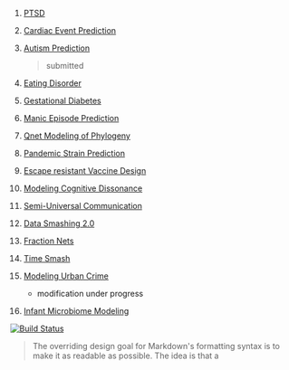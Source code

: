 1. [PTSD](https://github.com/zeroknowledgediscovery/pub_ptsd_)
2. [Cardiac Event Prediction](https://github.com/zeroknowledgediscovery/pub_cardiac_ )

3. [Autism Prediction](https://github.com/zeroknowledgediscovery/pub_autism_)
    > submitted
4. [Eating Disorder](https://github.com/zeroknowledgediscovery/pub_eating_dis_)
5. [Gestational Diabetes](https://github.com/zeroknowledgediscovery/pub_gest_diab_ )
6. [Manic Episode Prediction](https://github.com/zeroknowledgediscovery/pub_manic_)

7. [Qnet Modeling of Phylogeny](https://github.com/zeroknowledgediscovery/pub_pan_one_ )
8. [Pandemic Strain Prediction](https://github.com/zeroknowledgediscovery/pub_pan_two_)
9. [Escape resistant Vaccine Design]()
10. [Modeling Cognitive Dissonance](https://github.com/zeroknowledgediscovery/pub_cogdis_)

11. [Semi-Universal Communication](https://github.com/zeroknowledgediscovery/pub_ucomm_)
12. [Data Smashing 2.0](https://github.com/zeroknowledgediscovery/pub_ds2_)
13. [Fraction Nets](https://github.com/zeroknowledgediscovery/pub_nncomput_ )

14. [Time Smash](https://github.com/zeroknowledgediscovery/pub_tsmash_)
15. [Modeling Urban Crime](https://github.com/zeroknowledgediscovery/pub_crime_)
    + modification under progress

16. [Infant Microbiome Modeling](https://github.com/zeroknowledgediscovery/pub_mubiome_)

[![Build Status](https://travis-ci.org/joemccann/dillinger.svg?branch=master)](https://travis-ci.org/joemccann/dillinger)


> The overriding design goal for Markdown's
> formatting syntax is to make it as readable
> as possible. The idea is that a
